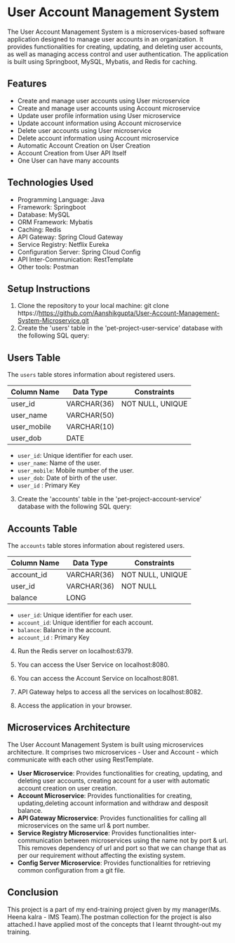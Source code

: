 # User Account Management System

The User Account Management System is a microservices-based software application designed to manage user accounts in an organization. It provides functionalities for creating, updating, and deleting user accounts, as well as managing access control and user authentication. The application is built using Springboot, MySQL, Mybatis, and Redis for caching.

## Features

- Create and manage user accounts using User microservice
- Create and manage user accounts using Account microservice
- Update user profile information using User microservice
- Update account information using Account microservice
- Delete user accounts using User microservice
- Delete account information using Account microservice
- Automatic Account Creation on User Creation
- Account Creation from User API Itself
- One User can have many accounts

## Technologies Used

- Programming Language: Java
- Framework: Springboot
- Database: MySQL
- ORM Framework: Mybatis
- Caching: Redis
- API Gateway: Spring Cloud Gateway
- Service Registry: Netflix Eureka
- Configuration Server: Spring Cloud Config
- API Inter-Communication: RestTemplate
- Other tools: Postman

## Setup Instructions
1. Clone the repository to your local machine:
git clone https://https://github.com/Aanshikgupta/User-Account-Management-System-Microservice.git
2. Create the 'users' table in the 'pet-project-user-service' database with the following SQL query:
## Users Table

The `users` table stores information about registered users.

| Column Name | Data Type | Constraints |
| ----------- | --------- | ----------- |
| user_id | VARCHAR(36) | NOT NULL, UNIQUE |
| user_name | VARCHAR(50) | |
| user_mobile | VARCHAR(10) | |
| user_dob | DATE | |

- `user_id`: Unique identifier for each user.
- `user_name`: Name of the user.
- `user_mobile`: Mobile number of the user.
- `user_dob`: Date of birth of the user.
- `user_id` : Primary Key

3. Create the 'accounts' table in the 'pet-project-account-service' database with the following SQL query:

## Accounts Table

The `accounts` table stores information about registered users.

| Column Name | Data Type | Constraints |
| ----------- | --------- | ----------- |
| account_id | VARCHAR(36) | NOT NULL, UNIQUE |
| user_id | VARCHAR(36) |NOT NULL |
| balance | LONG | |

- `user_id`: Unique identifier for each user.
- `account_id`: Unique identifier for each account.
- `balance`: Balance in the account.
- `account_id` : Primary Key


4. Run the Redis server on localhost:6379.

5. You can access the User Service on localhost:8080.

6. You can access the Account Service on localhost:8081.

7. API Gateway helps to access all the services on localhost:8082.

8. Access the application in your browser.


## Microservices Architecture

The User Account Management System is built using microservices architecture. It comprises two microservices - User and Account - which communicate with each other using RestTemplate.

- **User Microservice**: Provides functionalities for creating, updating, and deleting user accounts, creating account for a user with automatic account creation on user creation.
- **Account Microservice**: Provides functionalities for creating, updating,deleting account information and withdraw and desposit balance.
- **API Gateway Microservice**: Provides functionalities for calling all microservices on the same url & port number.
- **Service Registry Microservice**: Provides functionalities inter-communication between microservices using the name not by port & url. This removes dependency of url and port so that we can change that as per our requirement without affecting the existing system.
- **Config Server Microservice**: Provides functionalities for retrieving common configuration from a git file.




## Conclusion

This project is a part of my end-training project given by my manager(Ms. Heena kalra - IMS Team).The postman collection for the project is also attached.I have applied most of the concepts that I learnt throught-out my training.

